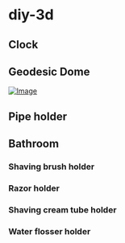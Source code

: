 # diy-3d
## Clock
## Geodesic Dome
[![Image](Geodesic.Dome/Wiki/ball_.jpg)](Geodesic.Dome/Wiki/geodome.md "Geodome")
## Pipe holder
## Bathroom
### Shaving brush holder
### Razor holder
### Shaving cream tube holder
### Water flosser holder
